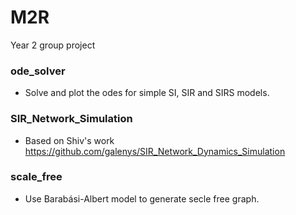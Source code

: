 # M2R
Year 2 group project


### ode_solver
* Solve and plot the odes for simple SI, SIR and SIRS models.

### SIR_Network_Simulation
* Based on Shiv's work https://github.com/galenys/SIR_Network_Dynamics_Simulation

### scale_free
* Use Barabási-Albert model to generate secle free graph.
